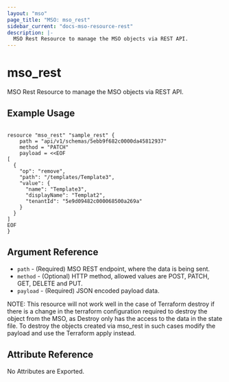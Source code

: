 ```yaml
---
layout: "mso"
page_title: "MSO: mso_rest"
sidebar_current: "docs-mso-resource-rest"
description: |-
  MSO Rest Resource to manage the MSO objects via REST API.
---
```


# mso_rest #

MSO Rest Resource to manage the MSO objects via REST API.

## Example Usage ##

```hcl

resource "mso_rest" "sample_rest" {
    path = "api/v1/schemas/5ebb9f682c0000da45812937"
    method = "PATCH"
    payload = <<EOF
[
  {
    "op": "remove",
    "path": "/templates/Template3",
    "value": {
      "name": "Template3",
      "displayName": "Templat2",
      "tenantId": "5e9d09482c000068500a269a"
    }
  }
]
EOF  
}

```

## Argument Reference ##

* `path` - (Required) MSO REST endpoint, where the data is being sent.
* `method` - (Optional) HTTP method, allowed values are POST, PATCH, GET, DELETE and PUT.
* `payload` - (Required) JSON encoded payload data.

NOTE: This resource will not work well in the case of Terraform destroy if there is a change in the terraform configuration required to destroy the object from the MSO, as Destroy only has the access to the data in the state file. To destroy the objects created via mso_rest in such cases modify the payload and use the Terraform apply instead.

## Attribute Reference ##

No Attributes are Exported.
